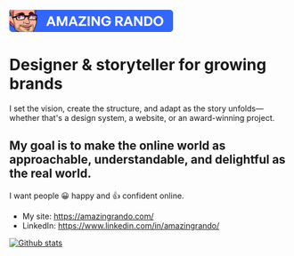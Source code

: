 [![](https://github.com/amazingrando/amazingrando/blob/master/assets/amazing-rando-badge.svg)](https://github.com/fate-srd)

# Designer & storyteller for growing brands

I set the vision, create the structure, and adapt as the story unfolds—whether that's a design system, a website, or an award-winning project.

## My goal is to make the online world as approachable, understandable, and delightful as the real world.

I want people 😀 happy and 👍 confident online.

* My site: https://amazingrando.com/
* LinkedIn: https://www.linkedin.com/in/amazingrando/

[![Github stats](https://github-readme-stats.vercel.app/api?username=amazingrando)](https://github.com/anuraghazra/github-readme-stats)
